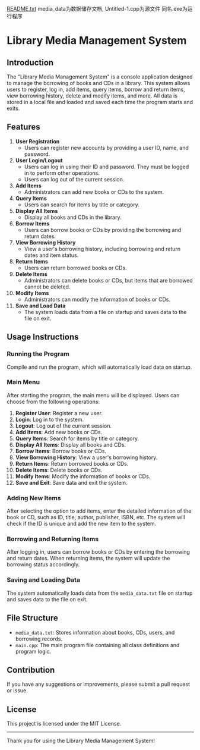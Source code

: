 [README.txt](https://github.com/user-attachments/files/18266261/README.txt)
media_data为数据储存文档,
Untitled-1.cpp为源文件
同名.exe为运行程序
# Library Media Management System

## Introduction
The "Library Media Management System" is a console application designed to manage the borrowing of books and CDs in a library. This system allows users to register, log in, add items, query items, borrow and return items, view borrowing history, delete and modify items, and more. All data is stored in a local file and loaded and saved each time the program starts and exits.

## Features
1. **User Registration**
    - Users can register new accounts by providing a user ID, name, and password.
2. **User Login/Logout**
    - Users can log in using their ID and password. They must be logged in to perform other operations.
    - Users can log out of the current session.
3. **Add Items**
    - Administrators can add new books or CDs to the system.
4. **Query Items**
    - Users can search for items by title or category.
5. **Display All Items**
    - Display all books and CDs in the library.
6. **Borrow Items**
    - Users can borrow books or CDs by providing the borrowing and return dates.
7. **View Borrowing History**
    - View a user's borrowing history, including borrowing and return dates and item status.
8. **Return Items**
    - Users can return borrowed books or CDs.
9. **Delete Items**
    - Administrators can delete books or CDs, but items that are borrowed cannot be deleted.
10. **Modify Items**
    - Administrators can modify the information of books or CDs.
11. **Save and Load Data**
    - The system loads data from a file on startup and saves data to the file on exit.

## Usage Instructions

### Running the Program
Compile and run the program, which will automatically load data on startup.

### Main Menu
After starting the program, the main menu will be displayed. Users can choose from the following operations:

1. **Register User**: Register a new user.
2. **Login**: Log in to the system.
3. **Logout**: Log out of the current session.
4. **Add Items**: Add new books or CDs.
5. **Query Items**: Search for items by title or category.
6. **Display All Items**: Display all books and CDs.
7. **Borrow Items**: Borrow books or CDs.
8. **View Borrowing History**: View a user's borrowing history.
9. **Return Items**: Return borrowed books or CDs.
10. **Delete Items**: Delete books or CDs.
11. **Modify Items**: Modify the information of books or CDs.
0. **Save and Exit**: Save data and exit the system.

### Adding New Items
After selecting the option to add items, enter the detailed information of the book or CD, such as ID, title, author, publisher, ISBN, etc. The system will check if the ID is unique and add the new item to the system.

### Borrowing and Returning Items
After logging in, users can borrow books or CDs by entering the borrowing and return dates. When returning items, the system will update the borrowing status accordingly.

### Saving and Loading Data
The system automatically loads data from the `media_data.txt` file on startup and saves data to the file on exit.

## File Structure

- `media_data.txt`: Stores information about books, CDs, users, and borrowing records.
- `main.cpp`: The main program file containing all class definitions and program logic.

## Contribution
If you have any suggestions or improvements, please submit a pull request or issue.

## License
This project is licensed under the MIT License.

---

Thank you for using the Library Media Management System!
